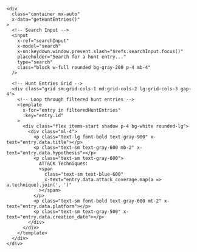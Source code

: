  <script
      src="https://unpkg.com/alpinejs@3.10.5/dist/cdn.min.js"
      defer
    ></script>
 
 <script>
      function getHuntEntries() {
        return {
          search: '',
          allHuntEntries: huntEntries,
          get filteredHuntEntries() {
            if (this.search === '') {
              return this.allHuntEntries;
            }
            return this.allHuntEntries.filter((entry) => {
              const searchTerm = this.search.replace(/ /g, '').toLowerCase();
              const title = entry.data.title.replace(/ /g, '').toLowerCase();
              const description = entry.data.description.replace(/ /g, '').toLowerCase();
              const hypothesis = entry.data.hypothesis.replace(/ /g, '').toLowerCase();

              return (
                title.includes(searchTerm) ||
                description.includes(searchTerm) ||
                hypothesis.includes(searchTerm)
              );
            });
          }
        };
      }

      // Sample hunt entries data
      const huntEntries = [
        {
          id: 'TH-0013',
          collection: 'hunts',
          data: {
            title: 'Sliver C2 Beacon Execution - MacOS',
            author: 'Paul Newton',
            creation_date: '2024/02/14',
            platform: 'EDR-Macos',
            attack_coverage: [{ technique: 'T1059' }, { technique: 'T1071' }],
            hypothesis:
              'Adversaries will attempt the execution of a payload to establish a C2. Sliver is a popular Open Source C2 framework.',
            description:
              'Modern C2 frameworks like Cobalt Strike and Sliver allow threat actors and Red Teamers to execute complex attacks...',
            hunter_notes: 'Review the application with the generic APP ID...',
          },
        },
        {
          id: 'TH-0014',
          collection: 'hunts',
          data: {
            title: 'Cobalt Strike Beacon Execution - Windows',
            author: 'Jane Doe',
            creation_date: '2024/03/22',
            platform: 'EDR-Windows',
            attack_coverage: [{ technique: 'T1080' }, { technique: 'T1095' }],
            hypothesis:
              'Cobalt Strike beacons allow attackers to maintain long-term access to a compromised system.',
            description:
              'Cobalt Strike is widely used in attacks, leveraging various exploitation techniques to remain persistent...',
            hunter_notes: 'Analyze network traffic for unusual beacon activity...',
          },
        },
        // More entries can be added here
      ];
    </script>




    <div
      class="container mx-auto"
      x-data="getHuntEntries()"
    >
      <!-- Search Input -->
      <input
        x-ref="searchInput"
        x-model="search"
        x-on:keydown.window.prevent.slash="$refs.searchInput.focus()"
        placeholder="Search for a hunt entry..."
        type="search"
        class="block w-full rounded bg-gray-200 p-4 mb-4"
      />

      <!-- Hunt Entries Grid -->
      <div class="grid sm:grid-cols-1 md:grid-cols-2 lg:grid-cols-3 gap-4">
        <!-- Loop through filtered hunt entries -->
        <template
          x-for="entry in filteredHuntEntries"
          :key="entry.id"
        >
          <div class="flex items-start shadow p-4 bg-white rounded-lg">
            <div class="ml-4">
              <p class="text-lg font-bold text-gray-900" x-text="entry.data.title"></p>
              <p class="text-sm text-gray-600 mb-2" x-text="entry.data.hypothesis"></p>
              <p class="text-sm text-gray-600">
                ATT&CK Techniques:
                <span
                  class="text-sm text-blue-600"
                  x-text="entry.data.attack_coverage.map(a => a.technique).join(', ')"
                ></span>
              </p>
              <p class="text-sm font-bold text-gray-600 mt-2" x-text="entry.data.platform"></p>
              <p class="text-sm text-gray-500" x-text="entry.data.creation_date"></p>
            </div>
          </div>
        </template>
      </div>
    </div>

